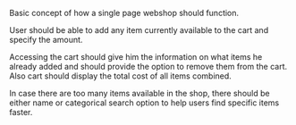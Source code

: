 Basic concept of how a single page webshop should function.

User should be able to add any item currently available to the cart and specify the amount.

Accessing the cart should give him the information on what items he already added and
should provide the option to remove them from the cart.
Also cart should display the total cost of all items combined.

In case there are too many items available in the shop, there should be either name or
categorical search option to help users find specific items faster.